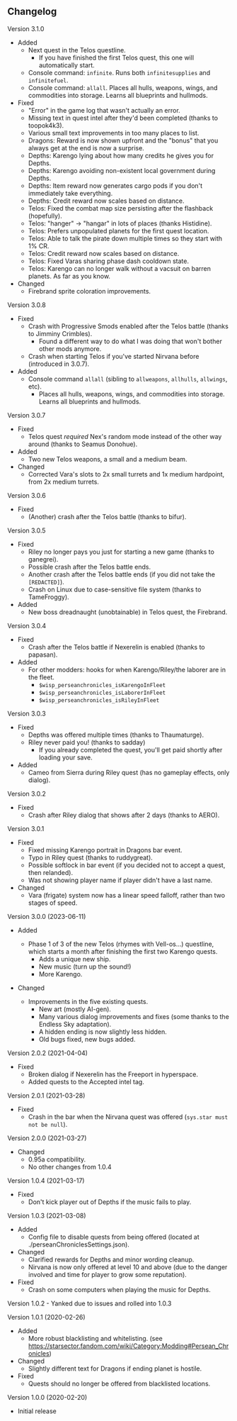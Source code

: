 ## Changelog

Version 3.1.0
- Added
    - Next quest in the Telos questline.
        - If you have finished the first Telos quest, this one will automatically start.
    - Console command: `infinite`. Runs both `infinitesupplies` and `infinitefuel`.
    - Console command: `allall`. Places all hulls, weapons, wings, and commodities into storage. Learns all blueprints and hullmods.
- Fixed
  - "Error" in the game log that wasn't actually an error.
  - Missing text in quest intel after they'd been completed (thanks to toopok4k3).
  - Various small text improvements in too many places to list.
  - Dragons: Reward is now shown upfront and the "bonus" that you always get at the end is now a surprise.
  - Depths: Karengo lying about how many credits he gives you for Depths.
  - Depths: Karengo avoiding non-existent local government during Depths.
  - Depths: Item reward now generates cargo pods if you don't immediately take everything.
  - Depths: Credit reward now scales based on distance.
  - Telos: Fixed the combat map size persisting after the flashback (hopefully).
  - Telos: "hanger" -> "hangar" in lots of places (thanks Histidine).
  - Telos: Prefers unpopulated planets for the first quest location.
  - Telos: Able to talk the pirate down multiple times so they start with 1% CR.
  - Telos: Credit reward now scales based on distance.
  - Telos: Fixed Varas sharing phase dash cooldown state.
  - Telos: Karengo can no longer walk without a vacsuit on barren planets. As far as you know.
- Changed
  - Firebrand sprite coloration improvements.

Version 3.0.8
- Fixed
  - Crash with Progressive Smods enabled after the Telos battle (thanks to Jimminy Crimbles). 
    - Found a different way to do what I was doing that won't bother other mods anymore.
  - Crash when starting Telos if you've started Nirvana before (introduced in 3.0.7).
- Added
  - Console command `allall` (sibling to `allweapons`, `allhulls`, `allwings`, etc).
    - Places all hulls, weapons, wings, and commodities into storage. Learns all blueprints and hullmods.

Version 3.0.7
- Fixed
  - Telos quest _required_ Nex's random mode instead of the other way around (thanks to Seamus Donohue).
- Added
  - Two new Telos weapons, a small and a medium beam.
- Changed
  - Corrected Vara's slots to 2x small turrets and 1x medium hardpoint, from 2x medium turrets.

Version 3.0.6
- Fixed
  - (Another) crash after the Telos battle (thanks to bifur).

Version 3.0.5
- Fixed
    - Riley no longer pays you just for starting a new game (thanks to ganegrei).
    - Possible crash after the Telos battle ends.
    - Another crash after the Telos battle ends (if you did not take the `[REDACTED]`).
    - Crash on Linux due to case-sensitive file system (thanks to TameFroggy).
- Added
    - New boss dreadnaught (unobtainable) in Telos quest, the Firebrand.

Version 3.0.4
- Fixed
    - Crash after the Telos battle if Nexerelin is enabled (thanks to papasan).
- Added
    - For other modders: hooks for when Karengo/Riley/the laborer are in the fleet.
        - `$wisp_perseanchronicles_isKarengoInFleet`
        - `$wisp_perseanchronicles_isLaborerInFleet`
        - `$wisp_perseanchronicles_isRileyInFleet`

Version 3.0.3
- Fixed
    - Depths was offered multiple times (thanks to Thaumaturge).
    - Riley never paid you! (thanks to sadday)
        - If you already completed the quest, you'll get paid shortly after loading your save.
- Added
    - Cameo from Sierra during Riley quest (has no gameplay effects, only dialog).

Version 3.0.2
- Fixed
    - Crash after Riley dialog that shows after 2 days (thanks to AERO).

Version 3.0.1
- Fixed
    - Fixed missing Karengo portrait in Dragons bar event.
    - Typo in Riley quest (thanks to ruddygreat).
    - Possible softlock in bar event (if you decided not to accept a quest, then relanded).
    - Was not showing player name if player didn't have a last name.
- Changed
    - Vara (frigate) system now has a linear speed falloff, rather than two stages of speed. 

Version 3.0.0 (2023-06-11)
- Added
    - Phase 1 of 3 of the new Telos (rhymes with Vell-os...) questline, which starts a month after finishing the first two Karengo quests.
        - Adds a unique new ship.
        - New music (turn up the sound!)
        - More Karengo.

- Changed
    - Improvements in the five existing quests.
        - New art (mostly AI-gen).
        - Many various dialog improvements and fixes (some thanks to the Endless Sky adaptation).
        - A hidden ending is now slightly less hidden.
        - Old bugs fixed, new bugs added.

Version 2.0.2 (2021-04-04)
- Fixed
    - Broken dialog if Nexerelin has the Freeport in hyperspace.
    - Added quests to the Accepted intel tag.

Version 2.0.1 (2021-03-28)
- Fixed
    - Crash in the bar when the Nirvana quest was offered (`sys.star must not be null`).

Version 2.0.0 (2021-03-27)
- Changed
    - 0.95a compatibility.
    - No other changes from 1.0.4

Version 1.0.4 (2021-03-17)
- Fixed
    - Don't kick player out of Depths if the music fails to play.

Version 1.0.3 (2021-03-08)
- Added
    - Config file to disable quests from being offered (located at ./perseanChroniclesSettings.json).
- Changed
    - Clarified rewards for Depths and minor wording cleanup.
    - Nirvana is now only offered at level 10 and above (due to the danger involved and time for player to grow some reputation).
- Fixed
    - Crash on some computers when playing the music for Depths.

Version 1.0.2
    - Yanked due to issues and rolled into 1.0.3

Version 1.0.1 (2020-02-26)
- Added 
    - More robust blacklisting and whitelisting. (see https://starsector.fandom.com/wiki/Category:Modding#Persean_Chronicles)
- Changed
    - Slightly different text for Dragons if ending planet is hostile.
- Fixed
    - Quests should no longer be offered from blacklisted locations. 

Version 1.0.0 (2020-02-20)
- Initial release